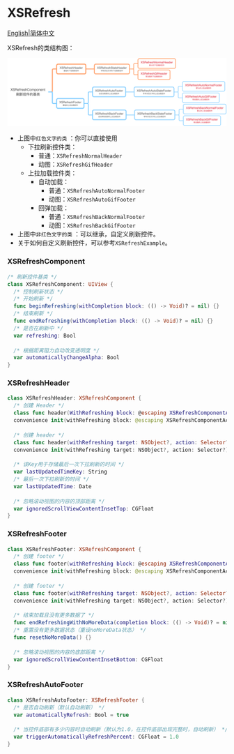# XSRefresh

[English](README.md)|[简体中文](README.zh_CN.md)

XSRefresh的类结构图：

![Mindmap](../Images/Mindmap.png)

- 上图中`红色文字的类` ：你可以直接使用
    - 下拉刷新控件类：
        - 普通：`XSRefreshNormalHeader`
        - 动图：`XSRefreshGifHeader`
    - 上拉加载控件类：
        - 自动加载：
            - 普通：`XSRefreshAutoNormalFooter`
            - 动图：`XSRefreshAutoGifFooter`
        - 回弹加载：
            - 普通：`XSRefreshBackNormalFooter`
            - 动图：`XSRefreshBackGifFooter`
- 上图中`非红色文字的类` ：可以继承，自定义刷新控件。
- 关于如何自定义刷新控件，可以参考`XSRefreshExample`。

### XSRefreshComponent

```swift
/* 刷新控件基类 */
class XSRefreshComponent: UIView {
  /* 控制刷新状态 */
  /* 开始刷新 */
  func beginRefreshing(withCompletion block: (() -> Void)? = nil) {}
  /* 结束刷新 */
  func endRefreshing(withCompletion block: (() -> Void)? = nil) {}
  /* 是否在刷新中 */
  var refreshing: Bool
  
  /* 根据距离阻力自动改变透明度 */
  var automaticallyChangeAlpha: Bool
} 
```

### XSRefreshHeader

```swift
class XSRefreshHeader: XSRefreshComponent {
  /* 创建 Header */
  class func header(WithRefreshing block: @escaping XSRefreshComponentAction) -> XSRefreshHeader {}
  convenience init(withRefreshing block: @escaping XSRefreshComponentAction) {}
  
  /* 创建 header */
  class func header(withRefreshing target: NSObject?, action: Selector?) -> XSRefreshHeader {}
  convenience init(withRefreshing target: NSObject?, action: Selector?) {}
  
  /* 该Key用于存储最后一次下拉刷新的时间 */
  var lastUpdatedTimeKey: String
  /* 最后一次下拉刷新的时间 */
  var lastUpdatedTime: Date
  
  /* 忽略滚动视图的内容的顶部距离 */
  var ignoredScrollViewContentInsetTop: CGFloat
}
```

### XSRefreshFooter

```swift
class XSRefreshFooter: XSRefreshComponent {
  /* 创建 footer */
  class func footer(withRefreshing block: @escaping XSRefreshComponentAction) -> XSRefreshFooter {}
  convenience init(withRefreshing block: @escaping XSRefreshComponentAction) {}
  
  /* 创建 footer */
  class func footer(withRefreshing target: NSObject?, action: Selector?) -> XSRefreshFooter {}
  convenience init(withRefreshing target: NSObject?, action: Selector?) {}
  
  /* 结束加载且没有更多数据了 */
  func endRefreshingWithNoMoreData(completion block: (() -> Void)? = nil) {}
  /* 重置没有更多数据状态（重设noMoreData状态） */
  func resetNoMoreData() {}
  
  /* 忽略滚动视图的内容的底部距离 */
  var ignoredScrollViewContentInsetBottom: CGFloat
}
```

### XSRefreshAutoFooter

```swift
class XSRefreshAutoFooter: XSRefreshFooter {
  /* 是否自动刷新（默认自动刷新） */
  var automaticallyRefresh: Bool = true
  
  /* 当控件底部有多少内容时自动刷新（默认为1.0，在控件底部出现完整时，自动刷新） */
  var triggerAutomaticallyRefreshPercent: CGFloat = 1.0
}
```

